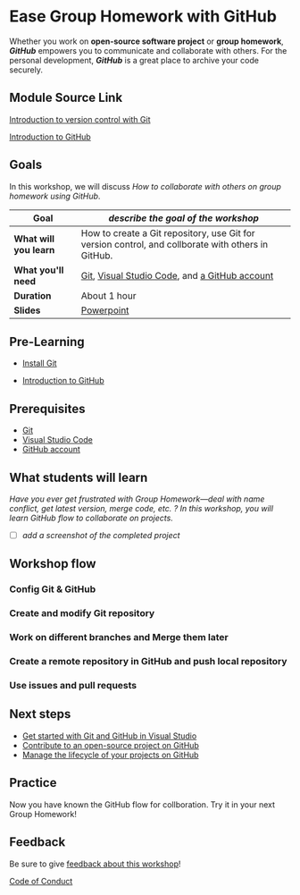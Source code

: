 # Ease Group Homework with GitHub

Whether you work on **open-source software project** or **group homework**, ***GitHub*** empowers you to communicate and collaborate with others. For the personal development, ***GitHub*** is a great place to archive your code securely.

## Module Source Link

[Introduction to version control with Git](https://docs.microsoft.com/en-us/learn/paths/intro-to-vc-git/)

[Introduction to GitHub](https://docs.microsoft.com/en-us/learn/modules/introduction-to-github/)

## Goals

In this workshop, we will discuss *How to collaborate with others on group homework using GitHub*.

| **Goal**                      | *describe the goal of the workshop*                                                                |
| ----------------------------- | -------------------------------------------------------------------------------------------------- |
| **What will you learn**       | How to create a Git repository, use Git for version control, and collborate with others in GitHub. |
| **What you'll need**          | [Git](https://git-scm.com/book/en/v2/Getting-Started-Installing-Git), [Visual Studio Code](https://code.visualstudio.com/), and [a GitHub account](https://github.com/)                                                                                                |
| **Duration**                  | About 1 hour                                                                                       |
| **Slides** | [Powerpoint](slides.pptx) 
                         
## Pre-Learning

* [Install Git](https://docs.microsoft.com/en-us/learn/modules/work-source-control-git/2-configure-git)

* [Introduction to GitHub](https://docs.microsoft.com/en-us/learn/modules/introduction-to-github/)

## Prerequisites

* [Git](https://git-scm.com/book/en/v2/Getting-Started-Installing-Git)
* [Visual Studio Code](https://code.visualstudio.com/) 
* [GitHub account](https://github.com/)   

## What students will learn

*Have you ever get frustrated with Group Homework—deal with name conflict, get latest version, merge code, etc. ? In this workshop, you will learn GitHub flow to collaborate on projects.*

- [ ] *add a screenshot of the completed project*

## Workshop flow

### Config Git & GitHub

### Create and modify Git repository

### Work on different branches and Merge them later

### Create a remote repository in GitHub and push local repository

### Use issues and pull requests

## Next steps

* [Get started with Git and GitHub in Visual Studio](https://docs.microsoft.com/en-us/learn/modules/visual-studio-github-push/)
* [Contribute to an open-source project on GitHub](https://docs.microsoft.com/en-us/learn/modules/contribute-open-source/)
* [Manage the lifecycle of your projects on GitHub](https://docs.microsoft.com/en-us/learn/paths/manage-project-lifecycle-github/)

## Practice

Now you have known the GitHub flow for collboration. Try it in your next Group Homework!

## Feedback

Be sure to give [feedback about this workshop](https://forms.office.com/r/MdhJWMZthR)!

[Code of Conduct](CODE_OF_CONDUCT.md)
